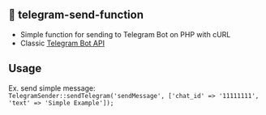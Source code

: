 ## 🚀 telegram-send-function
* Simple function for sending to Telegram Bot on PHP with cURL
* Classic [Telegram Bot API](https://core.telegram.org/bots/api)

## Usage
Ex. send simple message:<br>
`TelegramSender::sendTelegram('sendMessage', ['chat_id' => '11111111', 'text' => 'Simple Example']);`
